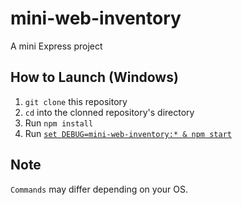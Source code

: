 # mini-web-inventory

A mini Express project

## How to Launch (Windows)

1. `git clone` this repository
1. `cd` into the clonned repository's directory
1. Run `npm install`
1. Run [`set DEBUG=mini-web-inventory:* & npm start`](https://expressjs.com/en/starter/generator.html)

## Note

`Commands` may differ depending on your OS.
